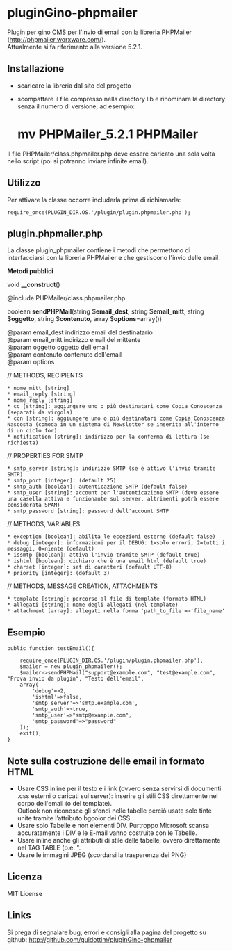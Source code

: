 pluginGino-phpmailer
====================

Plugin per [gino CMS](https://github.com/otto-torino/gino) per l'invio di email con la libreria PHPMailer (http://phpmailer.worxware.com/).   
Attualmente si fa riferimento alla versione 5.2.1.

Installazione
-------------

* scaricare la libreria dal sito del progetto
* scompattare il file compresso nella directory lib e rinominare la directory senza il numero di versione, ad esempio:

	# mv PHPMailer_5.2.1 PHPMailer

Il file PHPMailer/class.phpmailer.php deve essere caricato una sola volta nello script (poi si potranno inviare infinite email).

Utilizzo
--------

Per attivare la classe occorre includerla prima di richiamarla:

	require_once(PLUGIN_DIR.OS.'/plugin/plugin.phpmailer.php');

plugin.phpmailer.php
--------------------

La classe plugin_phpmailer contiene i metodi che permettono di interfacciarsi con la libreria PHPMailer e che gestiscono l'invio delle email.

**Metodi pubblici**

void **__construct**()

@include PHPMailer/class.phpmailer.php

boolean **sendPHPMail**(string $**email_dest**, string $**email_mitt**, string $**oggetto**, string $**contenuto**, array $**options**=array())

@param email_dest		indirizzo email del destinatario   
@param email_mitt		indirizzo email del mittente   
@param oggetto			oggetto dell'email   
@param contenuto		contenuto dell'email   
@param options   

// METHODS, RECIPIENTS

	* nome_mitt [string]
	* email_reply [string]
	* nome_reply [string]
	* cc [string]: aggiungere uno o più destinatari come Copia Conoscenza (separati da virgola)
	* ccn [string]: aggiungere uno o più destinatari come Copia Conoscenza Nascosta (comoda in un sistema di Newsletter se inserita all'interno di un ciclo for)
	* notification [string]: indirizzo per la conferma di lettura (se richiesta)

// PROPERTIES FOR SMTP

	* smtp_server [string]: indirizzo SMTP (se è attivo l'invio tramite SMTP)
	* smtp_port [integer]: (default 25)
	* smtp_auth [boolean]: autenticazione SMTP (default false)
	* smtp_user [string]: account per l'autenticazione SMTP (deve essere una casella attiva e funzionante sul server, altrimenti potrà essere considerata SPAM)
	* smtp_password [string]: password dell'account SMTP

// METHODS, VARIABLES

	* exception [boolean]: abilita le eccezioni esterne (default false)
	* debug [integer]: informazioni per il DEBUG: 1=solo errori, 2=tutti i messaggi, 0=niente (default)
	* issmtp [boolean]: attiva l'invio tramite SMTP (default true)
	* ishtml [boolean]: dichiaro che è una email html (default true)
	* charset [integer]: set di caratteri (default UTF-8)
	* priority [integer]: (default 3)

// METHODS, MESSAGE CREATION, ATTACHMENTS

	* template [string]: percorso al file di template (formato HTML)
	* allegati [string]: nome degli allegati (nel template)
	* attachment [array]: allegati nella forma 'path_to_file'=>'file_name'

Esempio
-------

	public function testEmail(){
		
		require_once(PLUGIN_DIR.OS.'/plugin/plugin.phpmailer.php');
		$mailer = new plugin_phpmailer();
		$mailer->sendPHPMail("support@example.com", "test@example.com", "Prova invio da plugin", "Testo dell'email", 
		array(
			'debug'=>2, 
			'ishtml'=>false, 
			'smtp_server'=>'smtp.example.com', 
			'smtp_auth'=>true, 
			'smtp_user'=>"smtp@example.com", 
			'smtp_password'=>"password"
		));
		exit();
	}

Note sulla costruzione delle email in formato HTML
--------------------------------------------------

* Usare CSS inline per il testo e i link (ovvero senza servirsi di documenti .css esterni o caricati sul server): inserire gli stili CSS direttamente nel corpo dell'email (o del template).   
Outlook non riconosce gli sfondi nelle tabelle perciò usate solo tinte unite tramite l’attributo bgcolor dei CSS.
* Usare solo Tabelle e non elementi DIV. Purtroppo Microsoft scansa accuratamente i DIV e le E-mail vanno costruite con le Tabelle.
* Usare inline anche gli attributi di stile delle tabelle, ovvero direttamente nel TAG TABLE (p.e. <TR style="...">".
* Usare le immagini JPEG (scordarsi la trasparenza dei PNG)

Licenza
-------

MIT License

Links
-----------------

Si prega di segnalare bug, errori e consigli alla pagina del progetto su github: http://github.com/guidottim/pluginGino-phpmailer